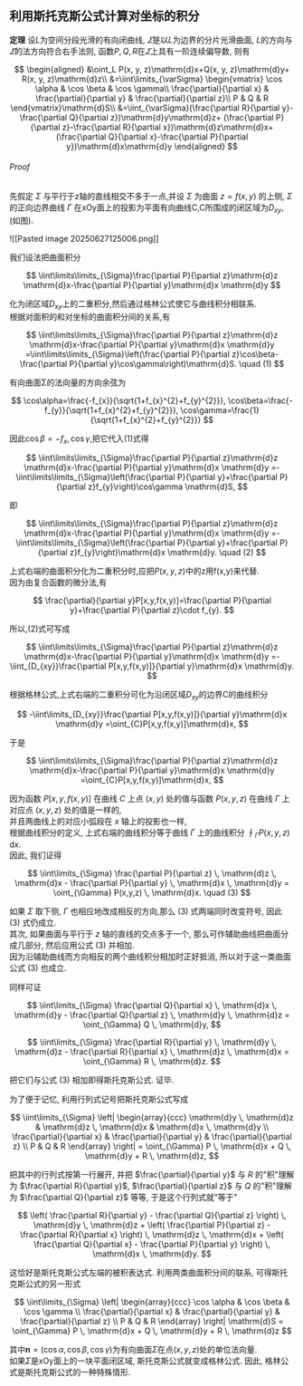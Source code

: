 ## 利用斯托克斯公式计算对坐标的积分

**定理** 设$L$为空间分段光滑的有向闭曲线,
$\varSigma$是以$L$为边界的分片光滑曲面,
$L$的方向与$\varSigma$的法方向符合右手法则,
函数$P, Q, R$在$\varSigma$上具有一阶连续偏导数, 则有

$$
\begin{aligned}
	&\oint_L P(x, y, z)\mathrm{d}x+Q(x, y, z)\mathrm{d}y+ R(x, y, z)\mathrm{d}z\\
	&=\iint\limits_{\varSigma}
	\begin{vmatrix}
		\cos \alpha & \cos \beta & \cos \gamma\\
		\frac{\partial}{\partial x} & \frac{\partial}{\partial y} & \frac{\partial}{\partial z}\\
		P & Q & R
	\end{vmatrix}\mathrm{d}S\\
	&=\iint_{\varSigma}(\frac{\partial R}{\partial y}-\frac{\partial Q}{\partial z})\mathrm{d}y\mathrm{d}z+
	(\frac{\partial P}{\partial z}-\frac{\partial R}{\partial x})\mathrm{d}z\mathrm{d}x+
	(\frac{\partial Q}{\partial x}-\frac{\partial P}{\partial y})\mathrm{d}x\mathrm{d}y
\end{aligned}
$$

###### Proof

先假定 $\Sigma$ 与平行于z轴的直线相交不多于一点,并设 $\Sigma$ 为曲面 $z=f(x,y)$ 的上侧, $\Sigma$ 的正向边界曲线 $\Gamma$ 在xOy面上的投影为平面有向曲线C,C所围成的闭区域为$D_{xy}$,(如图).

![[Pasted image 20250627125006.png]]

我们设法把曲面积分

$$
\iint\limits\limits_{\Sigma}\frac{\partial P}{\partial z}\mathrm{d}z \mathrm{d}x-\frac{\partial P}{\partial y}\mathrm{d}x \mathrm{d}y
$$

化为闭区域$D_{xy}$上的二重积分,然后通过格林公式使它与曲线积分相联系. <BR>
根据对面积的和对坐标的曲面积分间的关系,有

$$
\iint\limits\limits_{\Sigma}\frac{\partial P}{\partial z}\mathrm{d}z \mathrm{d}x-\frac{\partial P}{\partial y}\mathrm{d}x \mathrm{d}y
=\iint\limits\limits_{\Sigma}\left(\frac{\partial P}{\partial z}\cos\beta-\frac{\partial P}{\partial y}\cos\gamma\right)\mathrm{d}S. \quad (1)
$$

有向曲面Σ的法向量的方向余弦为

$$
\cos\alpha=\frac{-f_{x}}{\sqrt{1+f_{x}^{2}+f_{y}^{2}}},
\cos\beta=\frac{-f_{y}}{\sqrt{1+f_{x}^{2}+f_{y}^{2}}},
\cos\gamma=\frac{1}{\sqrt{1+f_{x}^{2}+f_{y}^{2}}}
$$

因此$\cos\beta=-f_{x},\cos\gamma$,把它代入(1)式得

$$
\iint\limits\limits_{\Sigma}\frac{\partial P}{\partial z}\mathrm{d}z \mathrm{d}x-\frac{\partial P}{\partial y}\mathrm{d}x \mathrm{d}y
=-\iint\limits\limits_{\Sigma}\left(\frac{\partial P}{\partial y}+\frac{\partial P}{\partial z}f_{y}\right)\cos\gamma \mathrm{d}S,
$$

即

$$
\iint\limits\limits_{\Sigma}\frac{\partial P}{\partial z}\mathrm{d}z \mathrm{d}x-\frac{\partial P}{\partial y}\mathrm{d}x \mathrm{d}y
=-\iint\limits\limits_{\Sigma}\left(\frac{\partial P}{\partial y}+\frac{\partial P}{\partial z}f_{y}\right)\mathrm{d}x \mathrm{d}y.
\quad (2)
$$

上式右端的曲面积分化为二重积分时,应把$P(x,y,z)$中的z用f(x,y)来代替. <BR>
因为由复合函数的微分法,有

$$
\frac{\partial}{\partial y}P[x,y,f(x,y)]=\frac{\partial P}{\partial y}+\frac{\partial P}{\partial z}\cdot f_{y}.
$$

所以,(2)式可写成

$$
\iint\limits\limits_{\Sigma}\frac{\partial P}{\partial z}\mathrm{d}z \mathrm{d}x-\frac{\partial P}{\partial y}\mathrm{d}x \mathrm{d}y
=-\iint_{D_{xy}}\frac{\partial P[x,y,f(x,y)]}{\partial y}\mathrm{d}x \mathrm{d}y.
$$

根据格林公式,上式右端的二重积分可化为沿闭区域$D_{xy}$的边界C的曲线积分

$$
-\iint\limits_{D_{xy}}\frac{\partial P[x,y,f(x,y)]}{\partial y}\mathrm{d}x \mathrm{d}y
=\oint_{C}P[x,y,f(x,y)]\mathrm{d}x,
$$

于是

$$
\iint\limits\limits_{\Sigma}\frac{\partial P}{\partial z}\mathrm{d}z \mathrm{d}x-\frac{\partial P}{\partial y}\mathrm{d}x \mathrm{d}y
=\oint_{C}P[x,y,f(x,y)]\mathrm{d}x,
$$

因为函数 $P[x,y,f(x,y)]$ 在曲线 $C$ 上点 $(x,y)$ 处的值与函数 $P(x,y,z)$ 在曲线 $\Gamma$ 上对应点 $(x,y,z)$ 处的值是一样的, <BR>
并且两曲线上的对应小弧段在 $x$ 轴上的投影也一样, <BR>
根据曲线积分的定义, 上式右端的曲线积分等于曲线 $\Gamma$ 上的曲线积分 $\oint_{\Gamma} P(x,y,z) \, \mathrm{d}x$. <BR>
因此, 我们证得

$$
\iint\limits_{\Sigma} \frac{\partial P}{\partial z} \, \mathrm{d}z \, \mathrm{d}x - \frac{\partial P}{\partial y} \, \mathrm{d}x \, \mathrm{d}y = \oint_{\Gamma} P(x,y,z) \, \mathrm{d}x.
\quad (3)
$$

如果 $\Sigma$ 取下侧, $\Gamma$ 也相应地改成相反的方向,那么 (3) 式两端同时改变符号, 因此 (3) 式仍成立. <BR>
其次, 如果曲面与平行于 $z$ 轴的直线的交点多于一个, 那么可作辅助曲线把曲面分成几部分, 然后应用公式 (3) 并相加. <BR>
因为沿辅助曲线而方向相反的两个曲线积分相加时正好抵消, 所以对于这一类曲面公式 (3) 也成立.

同样可证

$$
\iint\limits_{\Sigma} \frac{\partial Q}{\partial x} \, \mathrm{d}x \, \mathrm{d}y - \frac{\partial Q}{\partial z} \, \mathrm{d}y \, \mathrm{d}z
= \oint_{\Gamma} Q \, \mathrm{d}y,
$$

$$
\iint\limits_{\Sigma} \frac{\partial R}{\partial y} \, \mathrm{d}y \, \mathrm{d}z - \frac{\partial R}{\partial x} \, \mathrm{d}z \, \mathrm{d}x
= \oint_{\Gamma} R \, \mathrm{d}z.
$$

把它们与公式 (3) 相加即得斯托克斯公式. 证毕.

为了便于记忆, 利用行列式记号把斯托克斯公式写成

$$
\iint\limits_{\Sigma}
\left|
\begin{array}{ccc}
	\mathrm{d}y \, \mathrm{d}z & \mathrm{d}z \, \mathrm{d}x & \mathrm{d}x \, \mathrm{d}y \\
	\frac{\partial}{\partial x} & \frac{\partial}{\partial y} & \frac{\partial}{\partial z} \\
	P & Q & R
\end{array}
\right|
= \oint_{\Gamma} P \, \mathrm{d}x + Q \, \mathrm{d}y + R \, \mathrm{d}z,
$$

把其中的行列式按第一行展开, 并把 $\frac{\partial}{\partial y}$ 与 $R$ 的"积"理解为 $\frac{\partial R}{\partial y}$, $\frac{\partial}{\partial z}$ 与 $Q$ 的"积"理解为 $\frac{\partial Q}{\partial z}$ 等等, 于是这个行列式就"等于"

$$
\left( \frac{\partial R}{\partial y} - \frac{\partial Q}{\partial z} \right) \, \mathrm{d}y \, \mathrm{d}z + \left( \frac{\partial P}{\partial z} - \frac{\partial R}{\partial x} \right) \, \mathrm{d}z \, \mathrm{d}x + \left( \frac{\partial Q}{\partial x} - \frac{\partial P}{\partial y} \right) \, \mathrm{d}x \, \mathrm{d}y.
$$

这恰好是斯托克斯公式左端的被积表达式.
利用两类曲面积分间的联系, 可得斯托克斯公式的另一形式

$$
\iint\limits_{\Sigma}
\left|
\begin{array}{ccc}
	\cos \alpha & \cos \beta & \cos \gamma \\
	\frac{\partial}{\partial x} & \frac{\partial}{\partial y} & \frac{\partial}{\partial z} \\
	P & Q & R
\end{array}
\right| \mathrm{d}S
= \oint_{\Gamma} P \, \mathrm{d}x + Q \, \mathrm{d}y + R \, \mathrm{d}z
$$

其中$\pmb{n}=(\cos\alpha,\cos\beta,\cos\gamma)$为有向曲面$\Sigma$在点$(x,y,z)$处的单位法向量. <BR>
如果$\Sigma$是xOy面上的一块平面闭区域, 斯托克斯公式就变成格林公式.
因此, 格林公式是斯托克斯公式的一种特殊情形.
